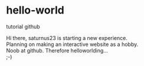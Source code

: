 # hello-world
tutorial github

Hi there, saturnus23 is starting a new experience.<br>
Planning on making an interactive website as a hobby.<br>
Noob at github. Therefore helloworlding...<br>
;-)
